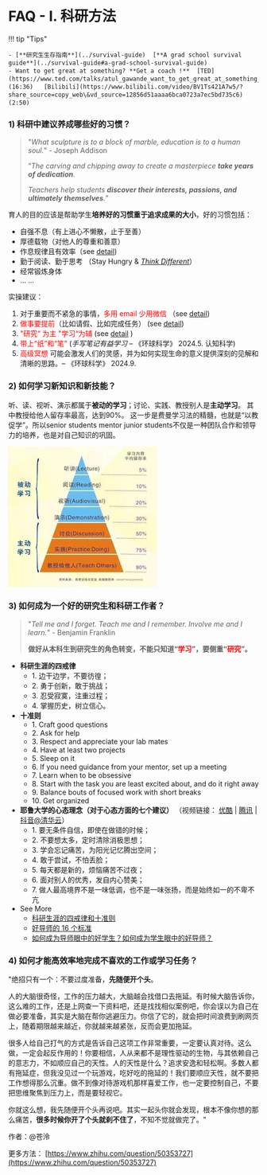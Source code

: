 # FAQ - I. 科研方法

!!! tip "Tips"

    - [**研究生生存指南**](../survival-guide)  [**A grad school survival guide**](../survival-guide#a-grad-school-survival-guide) 
    - Want to get great at something? **Get a coach !**  [TED](https://www.ted.com/talks/atul_gawande_want_to_get_great_at_something_get_a_coach) (16:36)   [Bilibili](https://www.bilibili.com/video/BV1Ts421A7w5/?share_source=copy_web\&vd_source=12856d51aaaa6bca0723a7ec5bd735c6) (2:50)


### 1) 科研中建议养成哪些好的习惯？ 

> "_What sculpture is to a block of marble, education is to a human soul._"  - Joseph Addison
>
> “_The carving and chipping away to create a masterpiece **take years of dedication**._
>
> _Teachers help students **discover their interests, passions, and ultimately themselves**._”

育人的目的应该是帮助学生**培养好的习惯重于追求成果的大小**，好的习惯包括：

* 自强不息（有上进心不懒散，止于至善）
* 厚德载物（对他人的尊重和善意）
* 作息规律且有效率（see [detail](faq-3.md#1))
* 勤于阅读、勤于思考 （Stay Hungry & [_Think Different_](https://www.bilibili.com/video/BV1oW4y1i7qf/)）
* 经常锻炼身体
* … …

实操建议：

1. 对于重要而不紧急的事情，<font style="color:red;">多用 email 少用微信</font>   （see [detail](faq-2.md#email))
2. <font style="color:red;">做事要提前</font>（比如请假、比如完成任务）   (see [detail](faq-3.md#vacation))
3. <font style="color:red;">"研究“ 为主  "学习“为辅</font>   (see [detail](faq-1.md#sci) )
4. <font style="color:red;">带上“纸”和“笔”</font>  (_手写笔记有益学习_ –  《环球科学》  2024.5. 认知科学)
5. <font style="color:red;">高级冥想</font> 可能会激发人们的灵感，并为如何实现生命的意义提供深刻的见解和清晰的思路。–  《环球科学》 2024.9.



### 2) 如何学习新知识和新技能？ <a href="#coach" id="coach"></a>

听、读、视听、演示都属于**被动的学习**；讨论、实践、教授别人是**主动学习**。 其中教授给他人留存率最高，达到90%。 这一步是费曼学习法的精髓，也就是“以教促学”。所以senior students mentor junior students不仅是一种团队合作和领导力的培养，也是对自己知识的巩固。

![学习金字塔](../img/learning.jpg)



### 3) 如何成为一个好的研究生和科研工作者？ <a href="#sci" id="sci"></a>

> "_Tell me and I forget. Teach me and I remember. Involve me and I learn._"  - Benjamin Franklin
>
> **做好从本科生到研究生的角色转变，不能只知道“**<font style="color:red;">**学习**</font>**”，要侧重“**<font style="color:red;">**研究**</font>**”。**

* **科研生涯的四戒律**
  * 1\. 边干边学，不要彷徨；
  * 2\. 勇于创新，敢于挑战；
  * 3\. 忍受寂寞，注重过程；
  * 4\. 掌握历史，树立信心。
* **十准则**
  * 1\. Craft good questions
  * 2\. Ask for help
  * 3\. Respect and appreciate your lab mates
  * 4\. Have at least two projects
  * 5\. Sleep on it
  * 6\. If you need guidance from your mentor, set up a meeting
  * 7\. Learn when to be obsessive
  * 8\. Start with the task you are least excited about, and do it right away
  * 9\. Balance bouts of focused work with short breaks
  * 10\. Get organized
* **耶鲁大学的心态理念（对于心态方面的七个建议）** （视频链接： [优酷](https://v.youku.com/v_show/id_XNDMwNjc0ODg2MA==.html) | [腾讯](https://v.qq.com/x/page/o075327nzri.html) | [抖音@清华云](https://cloud.tsinghua.edu.cn/d/c93050a161224507a27e/files/?p=%2F%E8%80%B6%E9%B2%81%E5%A4%A7%E5%AD%A6%E7%9A%84%E5%BF%83%E6%80%81%E7%90%86%E5%BF%B5.mp4)）
  * 1\. 要无条件自信，即使在做错的时候；
  * 2\. 不要想太多，定时清除消极思想；
  * 3\. 学会忘记痛苦，为阳光记忆腾出空间；
  * 4\. 敢于尝试，不怕丢脸；
  * 5\. 每天都是新的，烦恼痛苦不过夜；
  * 6\. 面对别人的优秀，发自内心赞美；
  * 7\. 做人最高境界不是一味低调，也不是一味张扬，而是始终如一的不卑不亢
* See More
  * [科研生涯的四戒律和十准则](https://www.yinxiang.com/everhub/note/22f83fbc-edd2-41f1-aaa7-3564c572e3ac)
  * [好导师的 16 个标准](https://www.yinxiang.com/everhub/note/1883503d-9b17-4e92-b79e-3084ba7729a0)
  * [如何成为导师眼中的好学生？如何成为学生眼中的好导师？](https://www.yinxiang.com/everhub/note/1e8fbba0-a985-465f-8bce-186d8ec37ff0)



### 4) 如何才能高效率地完成不喜欢的工作或学习任务？ 

"绝招只有一个：不要过度准备，**先随便开个头**。

人的大脑很奇怪，工作的压力越大，大脑越会找借口去拖延。有时候大脑告诉你，这么难的工作，还是上网查一下资料吧，还是找找相似案例吧，你会误以为自己在做必要准备，其实是大脑在帮你逃避压力。你信了它的，就会把时间浪费到刷网页上，随着期限越来越近，你就越来越紧张，反而会更加拖延。

很多人给自己打气的方式是告诉自己这项工作非常重要，一定要认真对待。这么做，一定会起反作用的！你要相信，人从来都不是理性驱动的生物，与其依赖自己的意志力，不如顺应自己的天性。人的天性是什么？追求安逸和轻松啊。多数人都有拖延症，但我没见过一个玩游戏，吃好吃的拖延的！我们要顺应天性，就不要把工作想得那么沉重。做不到像对待游戏机那样喜爱工作，也一定要控制自己，不要把思维聚焦到压力上，而是要轻视它。

你就这么想，我先随便开个头再说吧。其实一起头你就会发现，根本不像你想的那么痛苦，**很多时候你开了个头就刹不住了**，不知不觉就做完了。"



作者：@苍泠

更多方法： [https://www.zhihu.com/question/50353727](https://www.zhihu.com/question/50353727)

